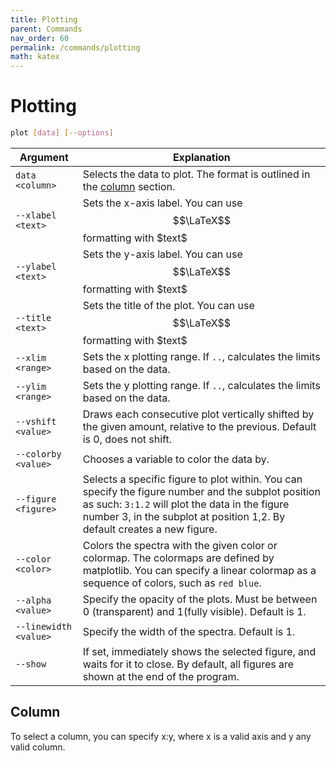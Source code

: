 ```yaml
---
title: Plotting
parent: Commands
nav_order: 60
permalink: /commands/plotting
math: katex
---
```


# Plotting

```sh
plot [data] [--options]
```

|Argument|Explanation|
|--|--|
|<span class="nowrap">`data` `<column>`</span>|Selects the data to plot. The format is outlined in the [column](#column) section.|
|<span class="nowrap">`--xlabel` `<text>`</span>|Sets the x-axis label. You can use $$\LaTeX$$ formatting with \$text\$|
|<span class="nowrap">`--ylabel` `<text>`</span>|Sets the y-axis label. You can use $$\LaTeX$$ formatting with \$text\$|
|<span class="nowrap">`--title` `<text>`</span>|Sets the title of the plot. You can use $$\LaTeX$$ formatting with \$text\$|
|<span class="nowrap">`--xlim` `<range>`</span>|Sets the x plotting range. If `..`, calculates the limits based on the data.|
|<span class="nowrap">`--ylim` `<range>`</span>|Sets the y plotting range. If `..`, calculates the limits based on the data.|
|<span class="nowrap">`--vshift` `<value>`</span>|Draws each consecutive plot vertically shifted by the given amount, relative to the previous. Default is 0, does not shift.|
|<span class="nowrap">`--colorby` `<value>`</span>|Chooses a variable to color the data by.|
|<span class="nowrap">`--figure` `<figure>`</span>|Selects a specific figure to plot within. You can specify the figure number and the subplot position as such: `3:1.2` will plot the data in the figure number 3, in the subplot at position 1,2. By default creates a new figure.|
|<span class="nowrap">`--color` `<color>`</span>|Colors the spectra with the given color or colormap. The colormaps are defined by matplotlib. You can specify a linear colormap as a sequence of colors, such as `red blue`.|
|<span class="nowrap">`--alpha` `<value>`</span>|Specify the opacity of the plots. Must be between 0 (transparent) and 1(fully visible). Default is 1.|
|<span class="nowrap">`--linewidth` `<value>`</span>|Specify the width of the spectra. Default is 1.|
|<span class="nowrap">`--show`</span>|If set, immediately shows the selected figure, and waits for it to close. By default, all figures are shown at the end of the program.|

## Column

To select a column, you can specify x:y, where x is a valid axis and y any valid column.
